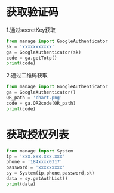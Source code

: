 # 获取验证码
1.通过secretKey获取
```python
from manage import GoogleAuthenticator
sk = 'xxxxxxxxxxx'
ga = GoogleAuthenticator(sk)
code = ga.getTotp()
print(code)
```
2.通过二维码获取
```python
from manage import GoogleAuthenticator
ga = GoogleAuthenticator()
QR_path = 'chart.png'
code = ga.QR2code(QR_path)
print(code)
```
# 获取授权列表
```python
from manage import System
ip = 'xxx.xxx.xxx.xxx'
phone = '184xxxx0317'
password = 'xxxxxxxxx'
sy = System(ip,phone,password,sk)
data = sy.getAuthList()
print(data)
```
